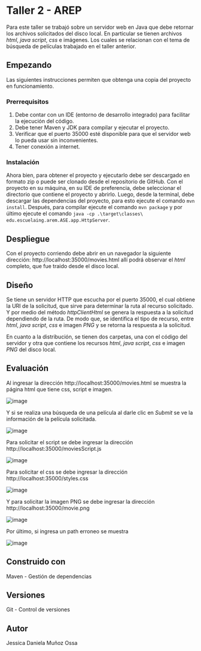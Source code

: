 # Taller 2 - AREP
Para este taller se trabajó sobre un servidor web en Java que debe retornar los archivos solicitados del disco local. En particular se tienen archivos *html*, *java script*, *css* e imágenes.
Los cuales se relacionan con el tema de búsqueda de películas trabajado en el taller anterior.
## Empezando
Las siguientes instrucciones permiten que obtenga una copia del proyecto en funcionamiento.
### Prerrequisitos
1. Debe contar con un IDE (entorno de desarrollo integrado) para facilitar la ejecución del código.
2. Debe tener Maven y JDK para compilar y ejecutar el proyecto.
3. Verificar que el puerto 35000 esté disponible para que el servidor web lo pueda usar sin inconvenientes.
4. Tener conexión a internet.

### Instalación
Ahora bien, para obtener el proyecto y ejecutarlo debe ser descargado en formato zip o puede ser clonado desde el repositorio de GitHub. 
Con el proyecto en su máquina, en su IDE de preferencia, debe seleccionar el directorio que contiene el proyecto y abrirlo. 
Luego, desde la terminal, debe descargar las dependencias del proyecto, para esto ejecute el comando `mvn install`. 
Después, para compilar ejecute el comando `mvn package` y por último ejecute el comando `java -cp .\target\classes\ edu.escuelaing.arem.ASE.app.HttpServer`.

## Despliegue
Con el proyecto corriendo debe abrir en un navegador la siguiente dirección: http://localhost:35000/movies.html allí podrá observar el *html* completo, que fue traido desde el disco local.

## Diseño
Se tiene un servidor HTTP que escucha por el puerto 35000, el cual obtiene la URI de la solicitud, que sirve para determinar la ruta al recurso solicitado. Y por medio del método *httpClientHtml*
se genera la respuesta a la solicitud dependiendo de la ruta. De modo que, se identifica el tipo de recurso, entre *html*, *java script*, *css* e imagen *PNG* y se 
retorna la respuesta a la solicitud.

En cuanto a la distribución, se tienen dos carpetas, una con el código del servidor y otra que contiene los recursos *html*, *java script*, *css* e imagen *PNG* del disco local.

## Evaluación
Al ingresar la dirección http://localhost:35000/movies.html se muestra la página html que tiene css, script e imagen.

![image](https://github.com/JessicaDMunozO/Taller2-AREP/assets/123814482/1a42866c-f0d8-4241-b793-5fb057f66c3f)

Y si se realiza una búsqueda de una película al darle clic en *Submit* se ve la información de la película solicitada.

![image](https://github.com/JessicaDMunozO/Taller2-AREP/assets/123814482/430f01f5-204d-4fdf-98ce-ff6aded5d0ea)

Para solicitar el script se debe ingresar la dirección http://localhost:35000/moviesScript.js

![image](https://github.com/JessicaDMunozO/Taller2-AREP/assets/123814482/b6e08236-1a41-46c4-bad6-232581b7d8e2)

Para solicitar el css se debe ingresar la dirección http://localhost:35000/styles.css

![image](https://github.com/JessicaDMunozO/Taller2-AREP/assets/123814482/44749b00-93f0-439f-b294-d6f64a1e25d1)

Y para solicitar la imagen PNG se debe ingresar la dirección http://localhost:35000/movie.png

![image](https://github.com/JessicaDMunozO/Taller2-AREP/assets/123814482/1f387d87-c3b9-4bd7-98a9-02143e1c4eea)

Por último, si ingresa un path erroneo se muestra

![image](https://github.com/JessicaDMunozO/Taller2-AREP/assets/123814482/c89ccb3c-0e45-4940-b03d-47c18e0f1617)

## Construido con
Maven - Gestión de dependencias

## Versiones
Git - Control de versiones

## Autor
Jessica Daniela Muñoz Ossa


